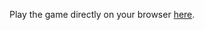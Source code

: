 Play the game directly on your browser <a href="https://j20a05n.github.io/Beaver-Runner_WebGL-Build/">here</a>.
